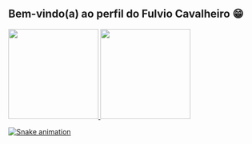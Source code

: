 ## Bem-vindo(a) ao perfil do Fulvio Cavalheiro 😁

 <div>
   <a href="https://github.com/fulviomc">
   <img height="180em" src="https://github-readme-stats.vercel.app/api?username=fulviomc&show_icons=true&theme=tokyonight&include_all_commits=true&count_private=true"/>
   <img height="180em" src="https://github-readme-stats.vercel.app/api/top-langs/?username=devemdobro&layout=compact&langs_count=6&theme=tokyonight"/>

</div>
 
  ![Snake animation](https://github.com/fulviomc/fulviomc/blob/output/github-contribution-grid-snake.svg)

</div>
